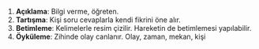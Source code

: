1. **Açıklama**: Bilgi verme, öğreten. 
2. **Tartışma**: Kişi soru cevaplarla kendi fikrini öne alır.
3. **Betimleme**: Kelimelerle resim çizilir. Hareketin de betimlemesi yapılabilir.
4. **Öyküleme**: Zihinde olay canlanır. Olay, zaman, mekan, kişi
